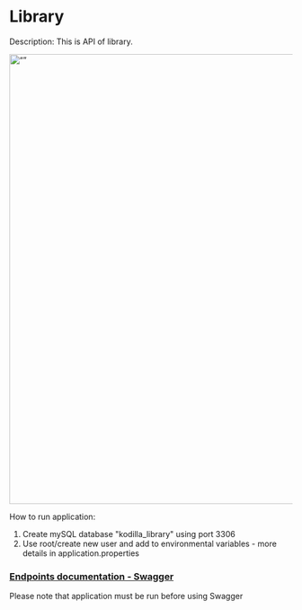 # Library
Description: This is API of library.

<img src="https://upload.wikimedia.org/wikipedia/commons/thumb/1/1e/Salle_de_lecture_Biblioth%C3%A8que_Mazarine_depuis_gallerie.jpg/1920px-Salle_de_lecture_Biblioth%C3%A8que_Mazarine_depuis_gallerie.jpg" alt= “” width="800" height="value">

How to run application:
1) Create mySQL database "kodilla_library" using port 3306
2) Use root/create new user and add to environmental variables - more details in application.properties


### [Endpoints documentation  - Swagger](http://localhost:8080/swagger-ui/index.html)
Please note that application must be run before using Swagger